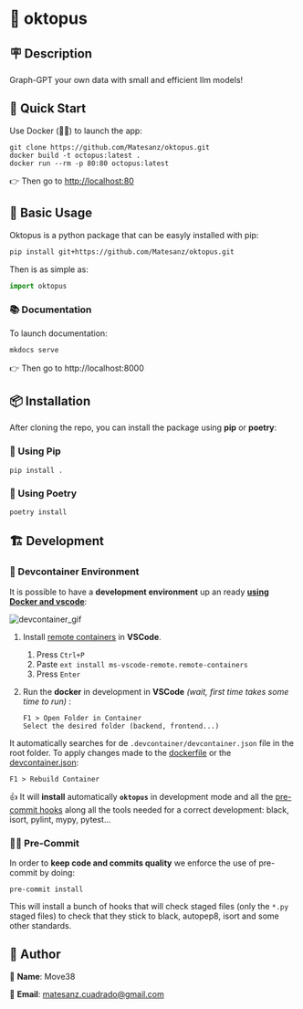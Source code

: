 # 👋 oktopus

## 🪧 Description

Graph-GPT your own data with small and efficient llm models!

## 🚀 Quick Start

Use Docker (🐋💙) to launch the app: 

```console
git clone https://github.com/Matesanz/oktopus.git
docker build -t octopus:latest .
docker run --rm -p 80:80 octopus:latest
```

👉 Then go to [http://localhost:80](http://localhost:80)

## 🚀 Basic Usage

Oktopus is a python package that can be easyly installed with pip:

```bash
pip install git+https://github.com/Matesanz/oktopus.git
```

Then is as simple as:

```python
import oktopus
```

### 📚 Documentation

To launch documentation:

```bash
mkdocs serve
```

👉 Then go to http://localhost:8000

## 📦 Installation

After cloning the repo, you can install the package using **pip** or **poetry**:

### 🐍 Using Pip

```console
pip install .
```

### 🌹 Using Poetry

```console
poetry install
```

## 🏗️ Development

### 🐋 Devcontainer Environment

It is possible to have a **development environment** up an ready **[using Docker and vscode](https://code.visualstudio.com/docs/remote/containers)**:

![devcontainer_gif](https://microsoft.github.io/vscode-remote-release/images/remote-containers-readme.gif)

1. Install [remote containers](https://marketplace.visualstudio.com/items?itemName=ms-vscode-remote.remote-containers) in **VSCode**.
   1. Press `Ctrl+P`
   2. Paste `ext install ms-vscode-remote.remote-containers`
   3. Press `Enter`

2. Run the **docker** in development in **VSCode** *(wait, first time takes some time to run)* :

   ```console
   F1 > Open Folder in Container
   Select the desired folder (backend, frontend...)
   ```

It automatically searches for de `.devcontainer/devcontainer.json` file in the root folder.
To apply changes made to the [dockerfile](docker/Dockerfile) or the [devcontainer.json](.devcontainer/devcontainer.json):

   ```console
   F1 > Rebuild Container
   ```

👍 It will **install** automatically **`oktopus`** in development mode and all the [pre-commit hooks](.pre-commit-config.yaml) along all the tools needed for a correct development: black, isort, pylint, mypy, pytest...

### 🧑‍⚖️ Pre-Commit

In order to **keep code and commits quality** we enforce the use of pre-commit by doing:

```console
pre-commit install
```

This will install a bunch of hooks that will check staged files (only the `*.py` staged files) to check that they stick to black, autopep8, isort and some other standards.

## 🙋 Author

🙋 **Name**: Move38

📩 **Email**: matesanz.cuadrado@gmail.com
